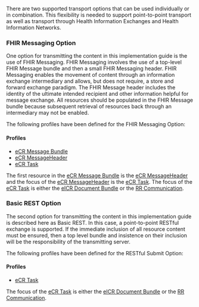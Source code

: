There are two supported transport options that can be used individually or in combination. This flexibility is needed to support point-to-point transport as well as transport through Health Information Exchanges and Health Information Networks.

### FHIR Messaging Option

One option for transmitting the content in this implementation guide is the use of FHIR Messaging. FHIR Messaging involves the use of a top-level FHIR Message bundle and then a small FHIR Messaging header. FHIR Messaging enables the movement of content through an information exchange intermediary and allows, but does not require, a store and forward exchange paradigm. The FHIR Message header includes the identity of the ultimate intended recipient and other information helpful for message exchange. All resources should be populated in the FHIR Message bundle because subsequent retrieval of resources back through an intermediary may not be enabled.

The following profiles have been defined for the FHIR Messaging Option:

#### Profiles
<ul>
  <li><a href="StructureDefinition-ecr-message-bundle.html">eCR Message Bundle</a></li>
  <li><a href="StructureDefinition-ecr-messageheader.html">eCR MessageHeader</a></li>
  <li><a href="StructureDefinition-ecr-task.html">eCR Task</a></li>
</ul>

The first resource in the <a href="StructureDefinition-ecr-message-bundle.html">eCR Message Bundle</a> is the <a href="StructureDefinition-ecr-messageheader.html">eCR MessageHeader</a> and the focus of the <a href="StructureDefinition-ecr-messageheader.html">eCR MessageHeader</a> is the <a href="StructureDefinition-ecr-task.html">eCR Task</a>. The focus of the <a href="StructureDefinition-ecr-task.html">eCR Task</a> is either the <a href="StructureDefinition-eicr-document-bundle.html">eICR Document Bundle</a> or the <a href="StructureDefinition-rr-communication.html">RR Communication</a>.


### Basic REST Option

The second option for transmitting the content in this implementation guide is described here as Basic REST. In this case, a point-to-point RESTful exchange is supported. If the immediate inclusion of all resource content must be ensured, then a top level bundle and insistence on their inclusion will be the responsibility of the transmitting server.

The following profiles have been defined for the RESTful Submit Option:

#### Profiles
<ul>
  <li><a href="StructureDefinition-ecr-task.html">eCR Task</a></li>
</ul>

The focus of the <a href="StructureDefinition-ecr-task.html">eCR Task</a> is either the <a href="StructureDefinition-eicr-document-bundle.html">eICR Document Bundle</a> or the <a href="StructureDefinition-rr-communication.html">RR Communication</a>.
